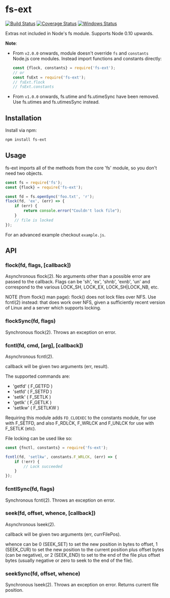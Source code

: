 fs-ext
======

[![Build Status][ci-img]][ci-url]
[![Coverage Status][cov-img]][cov-url]
[![Windows Status][ci-win-img]][ci-win-url]

Extras not included in Node's fs module. Supports Node 0.10 upwards.

**Note**:

* From `v2.0.0` onwards, module doesn't override `fs` and `constants` Node.js core modules. Instead
  import functions and constants directly:

  ```js
  const {flock, constants} = require('fs-ext');
  // or
  const fsExt = require('fs-ext');
  // fsExt.flock
  // fsExt.constants
  ```

* From `v1.0.0` onwards, fs.utime and fs.utimeSync have been removed.
  Use fs.utimes and fs.utimesSync instead.

Installation
------------

Install via npm:

```sh
npm install fs-ext
```

Usage
-----

fs-ext imports all of the methods from the core 'fs' module, so you don't
need two objects.

```js
const fs = require('fs');
const {flock} = require('fs-ext');

const fd = fs.openSync('foo.txt', 'r');
flock(fd, 'ex', (err) => {
    if (err) {
        return console.error("Couldn't lock file");
    }
    // file is locked
});
```

For an advanced example checkout `example.js`.

API
---

### flock(fd, flags, [callback])

Asynchronous flock(2). No arguments other than a possible error are passed to
the callback. Flags can be 'sh', 'ex', 'shnb', 'exnb', 'un' and correspond
to the various LOCK_SH, LOCK_EX, LOCK_SH|LOCK_NB, etc.

NOTE (from flock() man page): flock() does not lock files over NFS. Use fcntl(2)
instead: that does work over NFS, given a sufficiently recent version of Linux
and a server which supports locking.


### flockSync(fd, flags)

Synchronous flock(2). Throws an exception on error.

### fcntl(fd, cmd, [arg], [callback])

Asynchronous fcntl(2).

callback will be given two arguments (err, result).

The supported commands are:

- 'getfd' ( F_GETFD )
- 'setfd' ( F_SETFD )
- 'setlk' ( F_SETLK )
- 'getlk' ( F_GETLK )
- 'setlkw' ( F_SETLKW )

Requiring this module adds `FD_CLOEXEC` to the constants module, for use with F_SETFD,
and also F_RDLCK, F_WRLCK and F_UNLCK for use with F_SETLK (etc).

File locking can be used like so:

```js
const {fnctl, constants} = require('fs-ext');

fcntl(fd, 'setlkw', constants.F_WRLCK, (err) => {
    if (!err) {
        // Lock succeeded
    }
});
```

### fcntlSync(fd, flags)

Synchronous fcntl(2). Throws an exception on error.

### seek(fd, offset, whence, [callback])

Asynchronous lseek(2).

callback will be given two arguments (err, currFilePos).

whence can be 0 (SEEK_SET) to set the new position in bytes to offset,
1 (SEEK_CUR) to set the new position to the current position plus offset
bytes (can be negative), or 2 (SEEK_END) to set to the end of the file
plus offset bytes (usually negative or zero to seek to the end of the file).

### seekSync(fd, offset, whence)

Synchronous lseek(2). Throws an exception on error.  Returns current
file position.



[ci-img]: https://travis-ci.org/baudehlo/node-fs-ext.svg?branch=master
[ci-url]: https://travis-ci.org/baudehlo/node-fs-ext
[cov-img]: https://codecov.io/github/baudehlo/node-fs-ext/coverage.svg
[cov-url]: https://codecov.io/github/baudehlo/node-fs-ext?branch=master
[ci-win-img]: https://ci.appveyor.com/api/projects/status/pqbnutckk0n46uc8?svg=true
[ci-win-url]: https://ci.appveyor.com/project/baudehlo/node-fs-ext/branch/master
